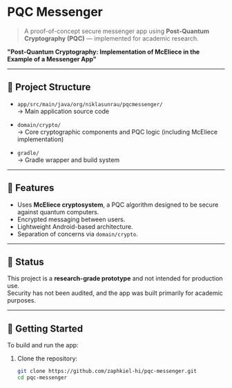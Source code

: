 # PQC Messenger

> A proof-of-concept secure messenger app using **Post-Quantum Cryptography (PQC)** — implemented for academic research.
> 
**"Post-Quantum Cryptography: Implementation of McEliece in the Example of a Messenger App"**

---

## 📌 Project Structure

- `app/src/main/java/org/niklasunrau/pqcmessenger/`  
  → Main application source code

- `domain/crypto/`  
  → Core cryptographic components and PQC logic (including McEliece implementation)

- `gradle/`  
  → Gradle wrapper and build system

---

## 🔐 Features

- Uses **McEliece cryptosystem**, a PQC algorithm designed to be secure against quantum computers.
- Encrypted messaging between users.
- Lightweight Android-based architecture.
- Separation of concerns via `domain/crypto`.

---

## 🧪 Status

This project is a **research-grade prototype** and not intended for production use.  
Security has not been audited, and the app was built primarily for academic purposes.

---

## 🚀 Getting Started

To build and run the app:

1. Clone the repository:
   ```bash
   git clone https://github.com/zaphkiel-hi/pqc-messenger.git
   cd pqc-messenger

